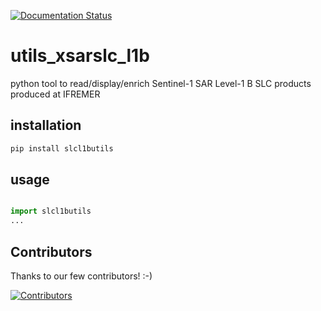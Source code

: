 [![Documentation Status](https://readthedocs.org/projects/slcl1butils/badge/?version=latest)](https://slcl1butils.readthedocs.io/en/latest/?badge=latest)

# utils_xsarslc_l1b
python tool to read/display/enrich Sentinel-1 SAR Level-1 B SLC products produced at IFREMER

## installation 

```bash
pip install slcl1butils
```

## usage

```python

import slcl1butils
...
```

## Contributors

Thanks to our few contributors! :-)

[![Contributors](https://contrib.rocks/image?repo=umr-lops/utils_xsarslc_l1b)](https://github.com/umr-lops/utils_xsarslc_l1b/graphs/contributors)
